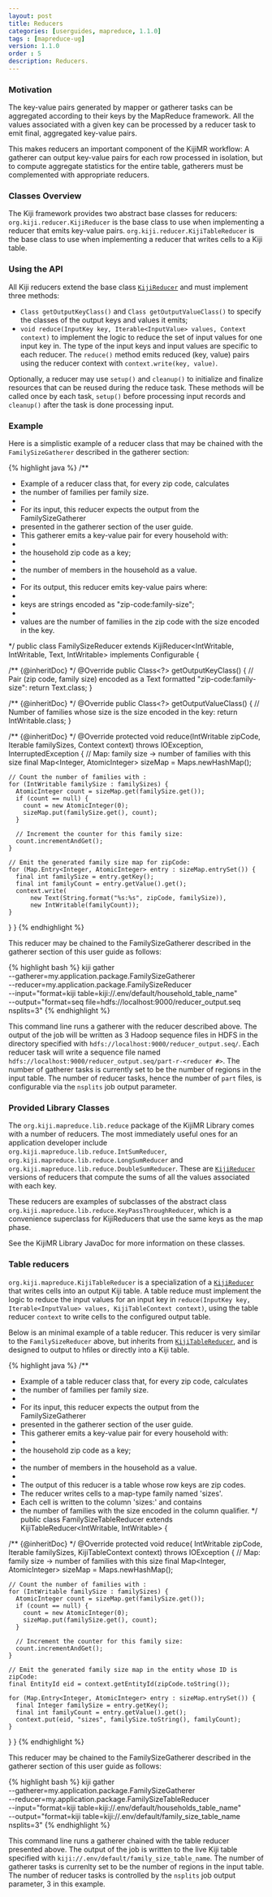 ```yaml
---
layout: post
title: Reducers
categories: [userguides, mapreduce, 1.1.0]
tags : [mapreduce-ug]
version: 1.1.0
order : 5
description: Reducers.
---
```


### Motivation

The key-value pairs generated by mapper or gatherer tasks can be aggregated according to their keys by the MapReduce framework.
All the values associated with a given key can be processed by a reducer task to emit final, aggregated key-value pairs.

This makes reducers an important component of the KijiMR workflow:
A gatherer can output key-value pairs for each row processed in isolation,
but to compute aggregate statistics for the entire table,
gatherers must be complemented with appropriate reducers.

### Classes Overview

The Kiji framework provides two abstract base classes for reducers:
`org.kiji.reducer.KijiReducer` is the base class to use when implementing a reducer that emits key-value pairs.
`org.kiji.reducer.KijiTableReducer` is the base class to use when implementing a reducer that writes cells to a Kiji table.

### Using the API

All Kiji reducers extend the base class [`KijiReducer`]({{site.api_mr_1_1_0}}/KijiReducer.html) and must implement three methods:
*  `Class getOutputKeyClass()` and `Class getOutputValueClass()` to specify the classes of the output keys and values it emits;
*  `void reduce(InputKey key, Iterable<InputValue> values, Context context)` to implement the logic to reduce the set of input values for one input key in.
   The type of the input keys and input values are specific to each reducer.
   The `reduce()` method emits reduced (key, value) pairs using the reducer context with `context.write(key, value)`.

Optionally, a reducer may use `setup()` and `cleanup()` to initialize and finalize resources that can be reused during the reduce task.
These methods will be called once by each task, `setup()` before processing input records and `cleanup()` after the task is done processing input.

### Example

Here is a simplistic example of a reducer class that may be chained with the `FamilySizeGatherer` described in the gatherer section:

{% highlight java %}
/**
 * Example of a reducer class that, for every zip code, calculates
 * the number of families per family size.
 *
 * For its input, this reducer expects the output from the FamilySizeGatherer
 * presented in the gatherer section of the user guide.
 * This gatherer emits a key-value pair for every household with:
 *   <li> the household zip code as a key;
 *   <li> the number of members in the household as a value.
 *
 * For its output, this reducer emits key-value pairs where:
 *   <li> keys are strings encoded as "zip-code:family-size";
 *   <li> values are the number of families in the zip code with the size encoded in the key.
 */
public class FamilySizeReducer
    extends KijiReducer<IntWritable, IntWritable, Text, IntWritable>
    implements Configurable {

  /** {@inheritDoc} */
  @Override
  public Class<?> getOutputKeyClass() {
    // Pair (zip code, family size) encoded as a Text formatted "zip-code:family-size":
    return Text.class;
  }

  /** {@inheritDoc} */
  @Override
  public Class<?> getOutputValueClass() {
    // Number of families whose size is the size encoded in the key:
    return IntWritable.class;
  }

  /** {@inheritDoc} */
  @Override
  protected void reduce(IntWritable zipCode, Iterable<IntWritable> familySizes, Context context)
      throws IOException, InterruptedException {
    // Map: family size -> number of families with this size
    final Map<Integer, AtomicInteger> sizeMap = Maps.newHashMap();

    // Count the number of families with :
    for (IntWritable familySize : familySizes) {
      AtomicInteger count = sizeMap.get(familySize.get());
      if (count == null) {
        count = new AtomicInteger(0);
        sizeMap.put(familySize.get(), count);
      }

      // Increment the counter for this family size:
      count.incrementAndGet();
    }

    // Emit the generated family size map for zipCode:
    for (Map.Entry<Integer, AtomicInteger> entry : sizeMap.entrySet()) {
      final int familySize = entry.getKey();
      final int familyCount = entry.getValue().get();
      context.write(
          new Text(String.format("%s:%s", zipCode, familySize)),
          new IntWritable(familyCount));
    }
  }
}
{% endhighlight %}

This reducer may be chained to the FamilySizeGatherer described in the gatherer section of this user guide as follows:

{% highlight bash %}
kiji gather \
    --gatherer=my.application.package.FamilySizeGatherer \
    --reducer=my.application.package.FamilySizeReducer \
    --input="format=kiji table=kiji://.env/default/household_table_name" \
    --output="format=seq file=hdfs://localhost:9000/reducer_output.seq nsplits=3"
{% endhighlight %}

This command line runs a gatherer with the reducer described above.
The output of the job will be written as 3 Hadoop sequence files in HDFS in the directory specified with `hdfs://localhost:9000/reducer_output.seq/`.
Each reducer task will write a sequence file named `hdfs://localhost:9000/reducer_output.seq/part-r-<reducer #>`.
The number of gatherer tasks is currently set to be the number of regions in the input table.
The number of reducer tasks, hence the number of `part` files, is configurable via the `nsplits` job output parameter.


### Provided Library Classes

The `org.kiji.mapreduce.lib.reduce` package of the KijiMR Library comes with a number of reducers.
The most immediately useful ones for an application developer include `org.kiji.mapreduce.lib.reduce.IntSumReducer`,
`org.kiji.mapreduce.lib.reduce.LongSumReducer` and `org.kiji.mapreduce.lib.reduce.DoubleSumReducer`.
These are [`KijiReducer`]({{site.api_mr_1_1_0}}/KijiReducer.html) versions of reducers that compute the sums of all the values associated with each key.

These reducers are examples of subclasses of the abstract class `org.kiji.mapreduce.lib.reduce.KeyPassThroughReducer`,
which is a convenience superclass for KijiReducers that use the same keys as the map phase.

See the KijiMR Library JavaDoc for more information on these classes.

### <a id="ref.table_reducer"> Table reducers </a>

`org.kiji.mapreduce.KijiTableReducer` is a specialization of a [`KijiReducer`]({{site.api_mr_1_1_0}}/KijiReducer.html) that writes cells
into an output Kiji table.
A table reduce must implement the logic to reduce the input values for an input key in
`reduce(InputKey key, Iterable<InputValue> values, KijiTableContext context)`,
using the table reducer `context` to write cells to the configured output table.

Below is an minimal example of a table reducer. This reducer is very similar to the
`FamilySizeReducer` above, but inherits from [`KijiTableReducer`]({{site.api_mr_1_1_0}}/KijiTableReducer.html), and is designed to output
to hfiles or directly into a Kiji table.

{% highlight java %}
/**
 * Example of a table reducer class that, for every zip code, calculates
 * the number of families per family size.
 *
 * For its input, this reducer expects the output from the FamilySizeGatherer
 * presented in the gatherer section of the user guide.
 * This gatherer emits a key-value pair for every household with:
 *   <li> the household zip code as a key;
 *   <li> the number of members in the household as a value.
 *
 * The output of this reducer is a table whose row keys are zip codes.
 * The reducer writes cells to a map-type family named 'sizes'.
 * Each cell is written to the column 'sizes:<family-size>' and contains
 * the number of families with the size encoded in the column qualifier.
 */
public class FamilySizeTableReducer
    extends KijiTableReducer<IntWritable, IntWritable> {

  /** {@inheritDoc} */
  @Override
  protected void reduce(
      IntWritable zipCode, Iterable<IntWritable> familySizes, KijiTableContext context)
      throws IOException {
    // Map: family size -> number of families with this size
    final Map<Integer, AtomicInteger> sizeMap = Maps.newHashMap();

    // Count the number of families with :
    for (IntWritable familySize : familySizes) {
      AtomicInteger count = sizeMap.get(familySize.get());
      if (count == null) {
        count = new AtomicInteger(0);
        sizeMap.put(familySize.get(), count);
      }

      // Increment the counter for this family size:
      count.incrementAndGet();
    }

    // Emit the generated family size map in the entity whose ID is zipCode:
    final EntityId eid = context.getEntityId(zipCode.toString());

    for (Map.Entry<Integer, AtomicInteger> entry : sizeMap.entrySet()) {
      final Integer familySize = entry.getKey();
      final int familyCount = entry.getValue().get();
      context.put(eid, "sizes", familySize.toString(), familyCount);
    }
  }
}
{% endhighlight %}

This reducer may be chained to the FamilySizeGatherer described in the gatherer section of this user guide as follows:

{% highlight bash %}
kiji gather \
    --gatherer=my.application.package.FamilySizeGatherer \
    --reducer=my.application.package.FamilySizeTableReducer \
    --input="format=kiji table=kiji://.env/default/households_table_name" \
    --output="format=kiji table=kiji://.env/default/family_size_table_name nsplits=3"
{% endhighlight %}

This command line runs a gatherer chained with the table reducer presented above.
The output of the job is written to the live Kiji table specified with `kiji://.env/default/family_size_table_name`.
The number of gatherer tasks is currenlty set to be the number of regions in the input table.
The number of reducer tasks is controlled by the `nsplits` job output parameter, 3 in this example.
